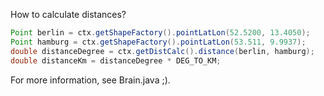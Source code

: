 How to calculate distances?

```Java
Point berlin = ctx.getShapeFactory().pointLatLon(52.5200, 13.4050);
Point hamburg = ctx.getShapeFactory().pointLatLon(53.511, 9.9937);
double distanceDegree = ctx.getDistCalc().distance(berlin, hamburg);
double distanceKm = distanceDegree * DEG_TO_KM;
```

For more information, see Brain.java ;).
